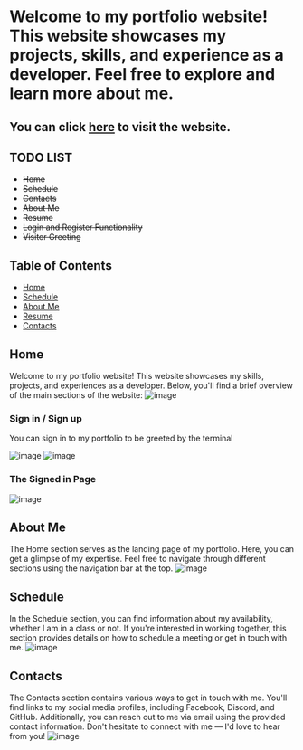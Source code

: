 # Welcome to my portfolio website! This website showcases my projects, skills, and experience as a developer. Feel free to explore and learn more about me.

## You can click [here]("jashins-terminal.000webhostapp.com") to visit the website.

## TODO LIST
-  ~~Home~~
-  ~~Schedule~~
-  ~~Contacts~~
-  ~~About Me~~
-  ~~Resume~~
-  ~~Login and Register Functionality~~
-  ~~Visitor Greeting~~

## Table of Contents

- [Home](#home)
- [Schedule](#schedule)
- [About Me](#about-me)
- [Resume](#resume)
- [Contacts](#contacts)

## Home
Welcome to my portfolio website! This website showcases my skills, projects, and experiences as a developer. Below, you'll find a brief overview of the main sections of the website:
![image](https://github.com/JASHiNSENNiN/JASHiNs-Portfolio/assets/95284497/cfc568f8-e8b1-4b98-8e92-1040927ac34d)


### Sign in / Sign up
You can sign in to my portfolio to be greeted by the terminal

![image](https://github.com/JASHiNSENNiN/JASHiNs-Portfolio/assets/95284497/5c1ef6ec-1bbe-44be-b190-9ce4fee76c92)
![image](https://github.com/JASHiNSENNiN/JASHiNs-Portfolio/assets/95284497/d003a134-32da-4aea-922a-898587be63a2)

### The Signed in Page
![image](https://github.com/JASHiNSENNiN/JASHiNs-Portfolio/assets/95284497/8c2b7cbe-32f6-4c19-8484-46697c0a8639)


## About Me
The Home section serves as the landing page of my portfolio. Here, you can get a glimpse of my expertise. Feel free to navigate through different sections using the navigation bar at the top.
![image](https://github.com/JASHiNSENNiN/JASHiNs-Portfolio/assets/95284497/d60d68f3-a785-49bd-853e-5ceb0fe6f1a5)



## Schedule
In the Schedule section, you can find information about my availability, whether I am in a class or not. If you're interested in working together, this section provides details on how to schedule a meeting or get in touch with me.
![image](https://github.com/JASHiNSENNiN/JASHiNs-Portfolio/assets/95284497/72a1935d-f1e8-4eb0-8bce-7691615739b6)



## Contacts
The Contacts section contains various ways to get in touch with me. You'll find links to my social media profiles, including Facebook, Discord, and GitHub. Additionally, you can reach out to me via email using the provided contact information. Don't hesitate to connect with me — I'd love to hear from you!
![image](https://github.com/JASHiNSENNiN/JASHiNs-Portfolio/assets/95284497/8189bb8a-09b6-44d7-ac97-bab7536ad0bc)











